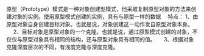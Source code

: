 原型（Prototype）模式是一种对象创建型模式，他采取复制原型对象的方法来创建对象的实例。使用原型模式创建的实例，具有与原型一样的数据　
特点：
   1、由原型对象自身创建目标对象。也就是说，对象创建这一动作发自原型对象本身。
　 2、目标对象是原型对象的一个克隆。也就是说，通过原型模式创建的对象，不仅仅与原型对象具有相同的结构，还与原型对象具有相同的值。
　 3、根据对象克隆深度层次的不同，有浅度克隆与深度克隆。